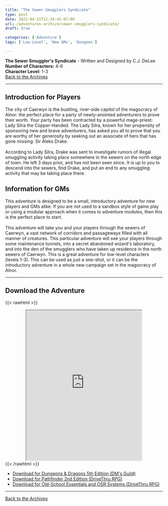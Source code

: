 ```yaml
---
title: "The Sewer-Smugglers Syndicate"
type: post
date: 2022-04-21T12:34:45-07:00
url: /adventures-archive/sewer-smugglers-syndicate/
draft: true

categories: ['Adventure']
tags: ['Low-Level', 'New GMs', 'Dungeon']

---
```

**The Sewer Smuggler's Syndicate** - Written and Designed by C.J. DeLee \
**Number of Characters:** 4-6 \
**Character Level:** 1-3 \
[Back to the Archives](/adventures-archive)
___
## Introduction for Players
The city of Caerwyn is the bustling, river-side capitol of the magocracy of Alnor: the perfect place for a party of newly-anointed adventurers to prove their worth. Your party has been contracted by a powerful mage-priest: Lady Silra the Copper-Handed. The Lady Silra, known for her propensity of sponsoring new and brave adventurers, has asked you all to prove that you are worthy of her generosity by seeking out an associate of hers that has gone missing: Sir Aleks Drake. \
 \
According to Lady Silra, Drake was sent to investigate rumors of illegal smuggling activity taking place somewhere in the sewers on the north edge of town. He left 3 days prior, and has not been seen since. It is up to you to descend into the sewers, find Drake, and put an end to any smuggling activity that may be taking place there.

## Information for GMs
This adventure is designed to be a small, introductory adventure for new players and GMs alike. If you are not used to a sandbox style of game play or using a modular approach when it comes to adventure modules, then this is the perfect place to start. \
\
This adventure will take you and your players through the sewers of Caerwyn, a vast network of corridors and passageways filled with all manner of creatures. This particular adventure will see your players through some maintenance tunnels, into a secret abandoned wizard's laboratory, and into the den of the smugglers who have taken up residence in the north sewers of Caerwyn. This is a great adventure for low-level characters (levels 1-3). This can be used as just a one-shot, or it can be the introductory adventure in a whole new campaign set in the magocracy of Alnor.
___
## Download the Adventure
{{< rawhtml >}}
<div style="text-align:center;">
  <iframe src="https://drive.google.com/file/d/11WBzhagxFrVxa7ZL8idbRT9DLulgZWlG/preview"
    width="370" 
    height="480"
    allow="autoplay">
  </iframe>
</div>
{{< /rawhtml >}}

* [Download for Dungeons & Dragons 5th Edition (DM's Guild)](https://www.dmsguild.com)
* [Download for Pathfinder 2nd Edition (DriveThru RPG)](https://www.drivethrurpg.com)
* [Download for Old-School Essentials and OSR Systems (DriveThru RPG)](https://www.drivethrurpg.com)
___
[Back to the Archives](/adventures-archive)
